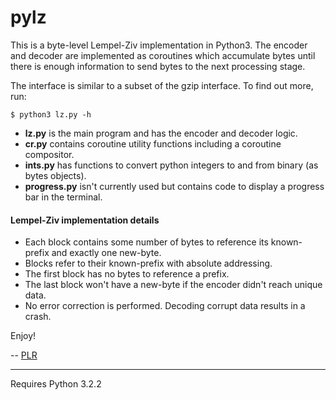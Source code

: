 # pylz

This is a byte-level Lempel-Ziv implementation in Python3. The encoder and decoder are implemented as coroutines which accumulate bytes until there is enough information to send bytes to the next processing stage.

The interface is similar to a subset of the gzip interface. To find out more, run:

    $ python3 lz.py -h

* **lz.py** is the main program and has the encoder and decoder logic.
* **cr.py** contains coroutine utility functions including a coroutine compositor.
* **ints.py** has functions to convert python integers to and from binary (as bytes objects).
* **progress.py** isn't currently used but contains code to display a progress bar in the terminal.

#### Lempel-Ziv implementation details

- Each block contains some number of bytes to reference its known-prefix and exactly one new-byte.
- Blocks refer to their known-prefix with absolute addressing.
- The first block has no bytes to reference a prefix.
- The last block won't have a new-byte if the encoder didn't reach unique data.
- No error correction is performed. Decoding corrupt data results in a crash.

Enjoy!

-- [PLR](http://f06mote.com)

---

Requires Python 3.2.2
